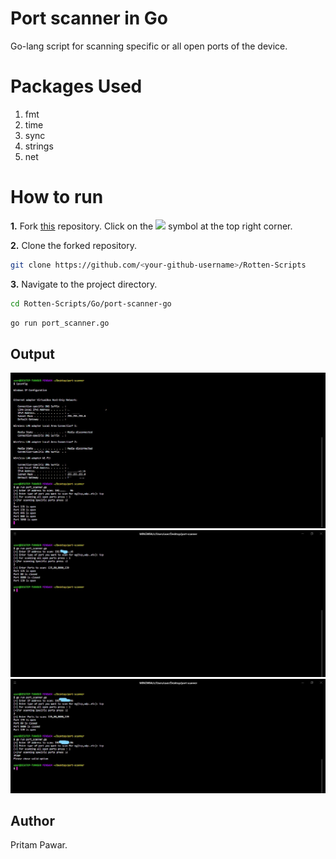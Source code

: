 
# Port scanner in Go
Go-lang script for scanning specific or all open ports of the device.

# Packages Used
1. fmt
2. time
3. sync
4. strings
5. net

# How to run
**1.** Fork [this](https://github.com/HarshCasper/Rotten-Scripts/) repository.
Click on the <a href="https://github.com/HarshCasper/Rotten-Scripts/"><img src="https://img.icons8.com/ios/24/000000/code-fork.png"></a> symbol at the top right corner.

**2.** Clone the forked repository.

```bash
git clone https://github.com/<your-github-username>/Rotten-Scripts
```
**3.** Navigate to the project directory.

```bash
cd Rotten-Scripts/Go/port-scanner-go
```
```bash
go run port_scanner.go 
```
## Output

![](https://github.com/pritamp17/ethical_hacking_tools/blob/main/port-scanner-go/1new.jpg?raw=true)
![](https://github.com/pritamp17/ethical_hacking_tools/blob/main/port-scanner-go/2new.jpg?raw=true)
![](https://github.com/pritamp17/ethical_hacking_tools/blob/main/port-scanner-go/3new.jpg?raw=true)

## Author
  Pritam Pawar.
